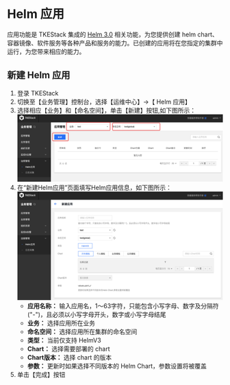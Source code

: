 # Helm 应用

应用功能是 TKEStack 集成的 [Helm 3.0](https://helm.sh/) 相关功能，为您提供创建 helm chart、容器镜像、软件服务等各种产品和服务的能力。已创建的应用将在您指定的集群中运行，为您带来相应的能力。

## 新建 Helm 应用

1. 登录 TKEStack
2. 切换至【业务管理】控制台，选择【运维中心】->【 Helm 应用】
3. 选择相应【业务】和【命名空间】，单击【新建】按钮,如下图所示：
   ![新建Helm按钮](../../../../../images/新建Helm按钮-0858583.png)
4. 在“新建Helm应用”页面填写Helm应用信息，如下图所示：
   ![新建Helm应用](../../../../../images/新建Helm应用2.png)
   + **应用名称：** 输入应用名，1～63字符，只能包含小写字母、数字及分隔符("-")，且必须以小写字母开头，数字或小写字母结尾
   + **业务：** 选择应用所在业务
   + **命名空间：** 选择应用所在集群的命名空间
   + **类型：** 当前仅支持 HelmV3
   + **Chart：** 选择需要部署的 chart
   + **Chart版本：** 选择 chart 的版本
   + **参数：** 更新时如果选择不同版本的 Helm Chart，参数设置将被覆盖
5. 单击【完成】按钮